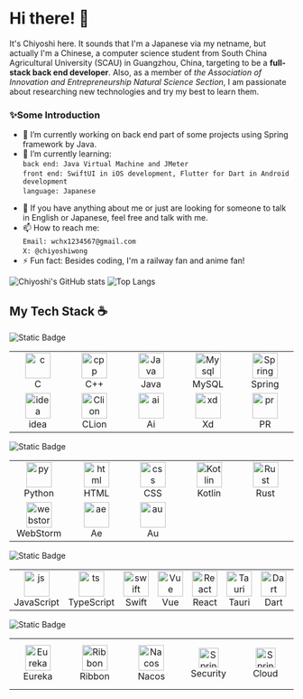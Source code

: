 # Hi there! 👋
It's Chiyoshi here. It sounds that I'm a Japanese via my netname, but actually I'm a Chinese, a computer science student from South China Agricultural University (SCAU) in Guangzhou, China, targeting to be a **full-stack back end developer**. Also, as a member of *the Association of Innovation and Entrepreneurship Natural Science Section*, I am passionate about researching new technologies and try my best to learn them. 

### ✨Some Introduction
- 🔭 I’m currently working on back end part of some projects using Spring framework by Java.
- 🌱 I’m currently learning: 
<br>``back end: Java Virtual Machine and JMeter``<br>``front end: SwiftUI in iOS development, Flutter for Dart in Android development``<br>``language: Japanese``
<!-- - 👯 I’m looking to collaborate on ... -->
<!-- - 🤔 I’m looking for help with ... -->
- 💬 If you have anything about me or just are looking for someone to talk in English or Japanese, feel free and talk with me.
- 📫 How to reach me: <br>``Email: wchx1234567@gmail.com``<br>``X: @chiyoshiwong``
- ⚡ Fun fact: Besides coding, I'm a railway fan and anime fan!
  

![Chiyoshi's GitHub stats](https://github-readme-stats-puce-iota-20.vercel.app/api?username=Chiyoshic&show_icons=true&count_private=true&theme=default&hide_border=true&bg_color=fff&title_color=00E676&icon_color=00E676&height=192px)
![Top Langs](https://github-readme-stats-puce-iota-20.vercel.app/api/top-langs/?username=Chiyoshic&langs_count=8&layout=compact&theme=default&hide_border=true&bg_color=fff&title_color=000&icon_color=000&height=192px&exclude_repo=Library-Management-System-Mini,github-readme-stats)

## My Tech Stack ☕️
![Static Badge](https://img.shields.io/badge/Level-Skilled-blue?style=flat)

<table>
    <tr>
        <td align="center" width="90">
      <a href="#my-tech-stack-">
        <img src="https://skillicons.dev/icons?i=c" alt="c" width="45" height="45" />
      </a>
      <br/> C
        </td>
        <td align="center" width="90">
      <a href="#my-tech-stack-">
        <img src="https://skillicons.dev/icons?i=cpp" alt="cpp" width="45" height="45" />
      </a>
      <br/> C++
        </td>
        <td align="center" width="90">
      <a href="#my-tech-stack-">
        <img src="https://skillicons.dev/icons?i=java" alt="Java" width="45" height="45" />
      </a>
      <br/> Java
        </td>
        <td align="center" width="90">
      <a href="#my-tech-stack-">
        <img src="https://skillicons.dev/icons?i=mysql" alt="Mysql" width="45" height="45" />
      </a>
      <br/> MySQL
        </td>
        <td align="center" width="90">
      <a href="#my-tech-stack-">
        <img src="https://skillicons.dev/icons?i=spring" alt="Spring" width="45" height="45" />
      </a>
      <br/> Spring
        </td>
    </tr>
    <tr>
        <td align="center" width="90">
      <a href="#my-tech-stack-">
        <img src="https://skillicons.dev/icons?i=idea" alt="idea" width="45" height="45" />
      </a>
      <br/> idea
        </td>
        <td align="center" width="90">
      <a href="#my-tech-stack-">
        <img src="https://skillicons.dev/icons?i=clion" alt="Clion" width="45" height="45" />
      </a>
      <br/> CLion
        </td>
        <td align="center" width="90">
      <a href="#my-tech-stack-">
        <img src="https://skillicons.dev/icons?i=ai" alt="ai" width="45" height="45" />
      </a>
      <br/> Ai
        </td>
        <td align="center" width="90">
      <a href="#my-tech-stack-">
        <img src="https://skillicons.dev/icons?i=xd" alt="xd" width="45" height="45" />
      </a>
      <br/> Xd
        </td>
        <td align="center" width="90">
      <a href="#my-tech-stack-">
        <img src="https://skillicons.dev/icons?i=pr" alt="pr" width="45" height="45" />
      </a>
      <br/> PR
        </td>
    </tr>
</table>

![Static Badge](https://img.shields.io/badge/Level-On%20Average-yellow?style=flat)

<table>
    <tr>
        <td align="center" width="90">
      <a href="#my-tech-stack-">
        <img src="https://skillicons.dev/icons?i=py" alt="py" width="45" height="45" />
      </a>
      <br/> Python
        </td>
        <td align="center" width="90">
      <a href="#my-tech-stack-">
        <img src="https://skillicons.dev/icons?i=html" alt="html" width="45" height="45" />
      </a>
      <br/> HTML
        </td>
        <td align="center" width="90">
      <a href="#my-tech-stack-">
        <img src="https://skillicons.dev/icons?i=css" alt="css" width="45" height="45" />
      </a>
      <br/> CSS
        </td>
        <td align="center" width="90">
      <a href="#my-tech-stack-">
        <img src="https://skillicons.dev/icons?i=kotlin" alt="Kotlin" width="45" height="45" />
      </a>
      <br/> Kotlin
        </td>
        <td align="center" width="90">
      <a href="#my-tech-stack-">
        <img src="https://skillicons.dev/icons?i=rust" alt="Rust" width="45" height="45" />
      </a>
      <br/> Rust
        </td>
    </tr>
    <tr>
    <td align="center" width="90">
      <a href="#my-tech-stack-">
        <img src="https://skillicons.dev/icons?i=webstorm" alt="webstorm" width="45" height="45" />
      </a>
      <br/> WebStorm
        </td>
        <td align="center" width="90">
      <a href="#my-tech-stack-">
        <img src="https://skillicons.dev/icons?i=ae" alt="ae" width="45" height="45" />
      </a>
      <br/> Ae
        </td>
        <td align="center" width="90">
      <a href="#my-tech-stack-">
        <img src="https://skillicons.dev/icons?i=au" alt="au" width="45" height="45" />
      </a>
      <br/> Au
        </td>
    </tr>
</table>

![Static Badge](https://img.shields.io/badge/Level-Learning-red?style=flat)
<table>
    <tr>
        <td align="center" width="90">
      <a href="#my-tech-stack-">
        <img src="https://skillicons.dev/icons?i=js" alt="js" width="45" height="45" />
      </a>
      <br/> JavaScript
        </td>
        <td align="center" width="90">
      <a href="#my-tech-stack-">
        <img src="https://skillicons.dev/icons?i=ts" alt="ts" width="45" height="45" />
      </a>
      <br/> TypeScript
        </td>
        <td align="center" width="90">
      <a href="#my-tech-stack-">
        <img src="https://skillicons.dev/icons?i=swift" alt="swift" width="45" height="45" />
      </a>
      <br/> Swift
        </td>
        <td align="center" width="90">
      <a href="#my-tech-stack-">
        <img src="https://skillicons.dev/icons?i=vue" alt="Vue" width="45" height="45" />
      </a>
      <br/> Vue
        </td>
        <td align="center" width="90">
      <a href="#my-tech-stack-">
        <img src="https://skillicons.dev/icons?i=react" alt="React" width="45" height="45" />
      </a>
      <br/> React
        </td>
        <td align="center" width="90">
      <a href="#my-tech-stack-">
        <img src="https://skillicons.dev/icons?i=tauri" alt="Tauri" width="45" height="45" />
      </a>
      <br/> Tauri
        </td>
        <td align="center" width="90">
      <a href="#my-tech-stack-">
        <img src="https://skillicons.dev/icons?i=dart" alt="Dart" width="45" height="45" />
      </a>
      <br/> Dart
        </td>
        <td align="center" width="90">
      <a href="#my-tech-stack-">
        <img src="https://skillicons.dev/icons?i=scala" alt="Scala" width="45" height="45" />
      </a>
      <br/> Scala
        </td>
        <td align="center" width="90">
      <a href="#my-tech-stack-">
        <img src="https://skillicons.dev/icons?i=go" alt="go" width="45" height="45" />
      </a>
      <br/> Go
        </td>
    </tr>
</table>

![Static Badge](https://img.shields.io/badge/Mastered%20Components-lightgreen?style=flat)

<table>
  <tr>
        <td align="center" width="90" height="90">
      <a href="#my-tech-stack-">
        <img src="https://user-images.githubusercontent.com/27962005/35682934-68b84abe-0730-11e8-926d-66ae93aa4b1d.png" alt="Eureka" width="45"  />
      </a>
      <br/> Eureka
      </td>
      <td align="center" width="90" height="90">
      <a href="#my-tech-stack-">
        <img src="https://user-images.githubusercontent.com/27962005/35682937-68e9c648-0730-11e8-8eb1-976ba49c4318.png" alt="Ribbon" width="45"  />
      </a>
      <br/> Ribbon
        </td>
      <td align="center" width="90" height="90">
      <a href="#my-tech-stack-">
        <img src="https://img.alicdn.com/imgextra/i1/O1CN01YjDURc26ODF5FQt4d_!!6000000007651-55-tps-123-24.svg" alt="Nacos" width="45"  />
      </a>
      <br/> Nacos
        </td>
      <td align="center" width="90" height="90">
      <a href="#my-tech-stack-">
        <img src="https://spring.io/img/projects/spring-security.svg" alt="Spring Security" height="35"  />
      </a>
      <br/> Security
        </td>
      <td align="center" width="90" height="90">
      <a href="#my-tech-stack-">
        <img src="https://spring.io/img/projects/spring-cloud.svg" alt="Spring Cloud" height="35"  />
      </a>
      <br/> Cloud
        </td>
  </tr>
</table>
